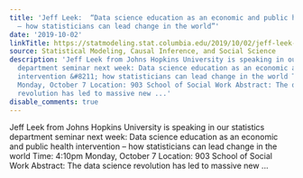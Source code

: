 ```yaml
---
title: 'Jeff Leek:  “Data science education as an economic and public health intervention
  – how statisticians can lead change in the world”'
date: '2019-10-02'
linkTitle: https://statmodeling.stat.columbia.edu/2019/10/02/jeff-leek-data-science-education-as-an-economic-and-public-health-intervention-how-statisticians-can-lead-change-in-the-world/
source: Statistical Modeling, Causal Inference, and Social Science
description: 'Jeff Leek from Johns Hopkins University is speaking in our statistics
  department seminar next week: Data science education as an economic and public health
  intervention &#8211; how statisticians can lead change in the world Time: 4:10pm
  Monday, October 7 Location: 903 School of Social Work Abstract: The data science
  revolution has led to massive new ...'
disable_comments: true
---
```

Jeff Leek from Johns Hopkins University is speaking in our statistics department seminar next week: Data science education as an economic and public health intervention &#8211; how statisticians can lead change in the world Time: 4:10pm Monday, October 7 Location: 903 School of Social Work Abstract: The data science revolution has led to massive new ...